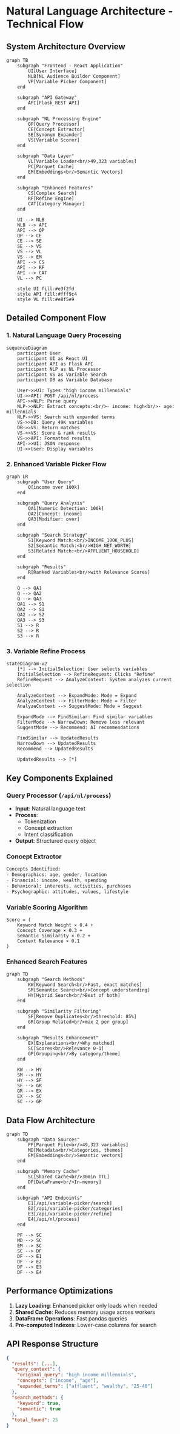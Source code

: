 # Natural Language Architecture - Technical Flow

## System Architecture Overview

```mermaid
graph TB
    subgraph "Frontend - React Application"
        UI[User Interface]
        NLB[NL Audience Builder Component]
        VP[Variable Picker Component]
    end
    
    subgraph "API Gateway"
        API[Flask REST API]
    end
    
    subgraph "NL Processing Engine"
        QP[Query Processor]
        CE[Concept Extractor]
        SE[Synonym Expander]
        VS[Variable Scorer]
    end
    
    subgraph "Data Layer"
        VL[Variable Loader<br/>49,323 variables]
        PC[Parquet Cache]
        EM[Embeddings<br/>Semantic Vectors]
    end
    
    subgraph "Enhanced Features"
        CS[Complex Search]
        RF[Refine Engine]
        CAT[Category Manager]
    end
    
    UI --> NLB
    NLB --> API
    API --> QP
    QP --> CE
    CE --> SE
    SE --> VS
    VS --> VL
    VS --> EM
    API --> CS
    API --> RF
    API --> CAT
    VL --> PC
    
    style UI fill:#e3f2fd
    style API fill:#fff9c4
    style VL fill:#e8f5e9
```

## Detailed Component Flow

### 1. Natural Language Query Processing

```mermaid
sequenceDiagram
    participant User
    participant UI as React UI
    participant API as Flask API
    participant NLP as NL Processor
    participant VS as Variable Search
    participant DB as Variable Database
    
    User->>UI: Types "high income millennials"
    UI->>API: POST /api/nl/process
    API->>NLP: Parse query
    NLP->>NLP: Extract concepts:<br/>- income: high<br/>- age: millennials
    NLP->>VS: Search with expanded terms
    VS->>DB: Query 49K variables
    DB->>VS: Return matches
    VS->>VS: Score & rank results
    VS->>API: Formatted results
    API->>UI: JSON response
    UI->>User: Display variables
```

### 2. Enhanced Variable Picker Flow

```mermaid
graph LR
    subgraph "User Query"
        Q[income over 100k]
    end
    
    subgraph "Query Analysis"
        QA1[Numeric Detection: 100k]
        QA2[Concept: income]
        QA3[Modifier: over]
    end
    
    subgraph "Search Strategy"
        S1[Keyword Match:<br/>INCOME_100K_PLUS]
        S2[Semantic Match:<br/>HIGH_NET_WORTH]
        S3[Related Match:<br/>AFFLUENT_HOUSEHOLD]
    end
    
    subgraph "Results"
        R[Ranked Variables<br/>with Relevance Scores]
    end
    
    Q --> QA1
    Q --> QA2
    Q --> QA3
    QA1 --> S1
    QA2 --> S1
    QA2 --> S2
    QA3 --> S3
    S1 --> R
    S2 --> R
    S3 --> R
```

### 3. Variable Refine Process

```mermaid
stateDiagram-v2
    [*] --> InitialSelection: User selects variables
    InitialSelection --> RefineRequest: Clicks "Refine"
    RefineRequest --> AnalyzeContext: System analyzes current selection
    
    AnalyzeContext --> ExpandMode: Mode = Expand
    AnalyzeContext --> FilterMode: Mode = Filter
    AnalyzeContext --> SuggestMode: Mode = Suggest
    
    ExpandMode --> FindSimilar: Find similar variables
    FilterMode --> NarrowDown: Remove less relevant
    SuggestMode --> Recommend: AI recommendations
    
    FindSimilar --> UpdatedResults
    NarrowDown --> UpdatedResults
    Recommend --> UpdatedResults
    
    UpdatedResults --> [*]
```

## Key Components Explained

### Query Processor (`/api/nl/process`)
- **Input**: Natural language text
- **Process**: 
  - Tokenization
  - Concept extraction
  - Intent classification
- **Output**: Structured query object

### Concept Extractor
```python
Concepts Identified:
- Demographics: age, gender, location
- Financial: income, wealth, spending
- Behavioral: interests, activities, purchases
- Psychographic: attitudes, values, lifestyle
```

### Variable Scoring Algorithm
```
Score = (
    Keyword Match Weight × 0.4 +
    Concept Coverage × 0.3 +
    Semantic Similarity × 0.2 +
    Context Relevance × 0.1
)
```

### Enhanced Search Features

```mermaid
graph TD
    subgraph "Search Methods"
        KW[Keyword Search<br/>Fast, exact matches]
        SM[Semantic Search<br/>Concept understanding]
        HY[Hybrid Search<br/>Best of both]
    end
    
    subgraph "Similarity Filtering"
        SF[Remove Duplicates<br/>threshold: 85%]
        GR[Group Related<br/>max 2 per group]
    end
    
    subgraph "Results Enhancement"
        EX[Explanations<br/>Why matched]
        SC[Scores<br/>Relevance 0-1]
        GP[Grouping<br/>By category/theme]
    end
    
    KW --> HY
    SM --> HY
    HY --> SF
    SF --> GR
    GR --> EX
    EX --> SC
    SC --> GP
```

## Data Flow Architecture

```mermaid
graph TD
    subgraph "Data Sources"
        PF[Parquet File<br/>49,323 variables]
        MD[Metadata<br/>Categories, themes]
        EM[Embeddings<br/>Semantic vectors]
    end
    
    subgraph "Memory Cache"
        SC[Shared Cache<br/>30min TTL]
        DF[DataFrame<br/>In-memory]
    end
    
    subgraph "API Endpoints"
        E1[/api/variable-picker/search]
        E2[/api/variable-picker/categories]
        E3[/api/variable-picker/refine]
        E4[/api/nl/process]
    end
    
    PF --> SC
    MD --> SC
    EM --> SC
    SC --> DF
    DF --> E1
    DF --> E2
    DF --> E3
    DF --> E4
```

## Performance Optimizations

1. **Lazy Loading**: Enhanced picker only loads when needed
2. **Shared Cache**: Reduces memory usage across workers
3. **DataFrame Operations**: Fast pandas queries
4. **Pre-computed Indexes**: Lower-case columns for search

## API Response Structure

```json
{
  "results": [...],
  "query_context": {
    "original_query": "high income millennials",
    "concepts": ["income", "age"],
    "expanded_terms": ["affluent", "wealthy", "25-40"]
  },
  "search_methods": {
    "keyword": true,
    "semantic": true
  },
  "total_found": 25
}
```